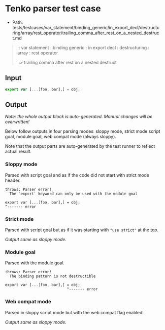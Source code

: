 # Tenko parser test case

- Path: tests/testcases/var_statement/binding_generic/in_export_decl/destructuring/array/rest_operator/trailing_comma_after_rest_on_a_nested_destruct.md

> :: var statement : binding generic : in export decl : destructuring : array : rest operator
>
> ::> trailing comma after rest on a nested destruct

## Input


`````js
export var [...[foo, bar],] = obj;
`````

## Output

_Note: the whole output block is auto-generated. Manual changes will be overwritten!_

Below follow outputs in four parsing modes: sloppy mode, strict mode script goal, module goal, web compat mode (always sloppy).

Note that the output parts are auto-generated by the test runner to reflect actual result.

### Sloppy mode

Parsed with script goal and as if the code did not start with strict mode header.

`````
throws: Parser error!
  The `export` keyword can only be used with the module goal

export var [...[foo, bar],] = obj;
^------- error
`````

### Strict mode

Parsed with script goal but as if it was starting with `"use strict"` at the top.

_Output same as sloppy mode._

### Module goal

Parsed with the module goal.

`````
throws: Parser error!
  The binding pattern is not destructible

export var [...[foo, bar],] = obj;
                            ^------- error
`````


### Web compat mode

Parsed in sloppy script mode but with the web compat flag enabled.

_Output same as sloppy mode._
